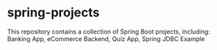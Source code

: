 # spring-projects
This repository contains a collection of Spring Boot projects, including: Banking App, eCommerce Backend, Quiz App, Spring JDBC Example
